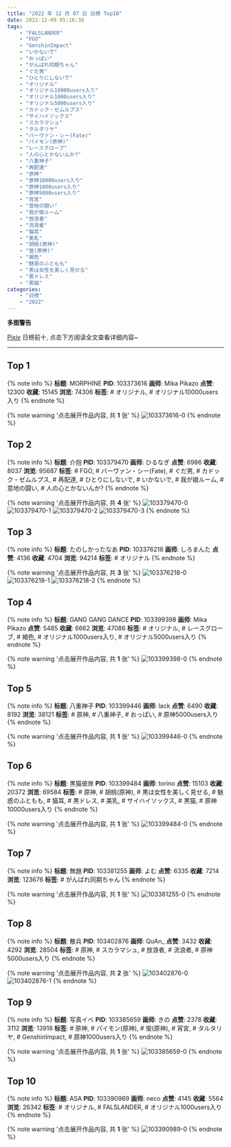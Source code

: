 ```yaml
---
title: "2022 年 12 月 07 日 日榜 Top10"
date: 2022-12-09 05:16:38
tags:
    - "FALSLANDER"
    - "FGO"
    - "GenshinImpact"
    - "いかないで"
    - "おっぱい"
    - "がんばれ同期ちゃん"
    - "ぐだ男"
    - "ひとりにしないで"
    - "オリジナル"
    - "オリジナル10000users入り"
    - "オリジナル1000users入り"
    - "オリジナル5000users入り"
    - "カドック・ゼムルプス"
    - "サイハイソックス"
    - "スカラマシュ"
    - "タルタリヤ"
    - "バーヴァン・シー(Fate)"
    - "パイモン(原神)"
    - "レースグローブ"
    - "人の心とかないんか?"
    - "八重神子"
    - "再配達"
    - "原神"
    - "原神10000users入り"
    - "原神1000users入り"
    - "原神5000users入り"
    - "宵宮"
    - "意地の闘い"
    - "我が娘ルーム"
    - "放浪者"
    - "流浪者"
    - "猫耳"
    - "美乳"
    - "胡桃(原神)"
    - "蛍(原神)"
    - "褐色"
    - "魅惑のふともも"
    - "黒は女性を美しく見せる"
    - "黒ドレス"
    - "黒猫"
categories:
    - "日榜"
    - "2022"
---
```


<i class="fa fa-triangle-exclamation"></i>**多图警告**<i class="fa fa-triangle-exclamation"></i>

[Pixiv](https://www.pixiv.net/) 日榜前十, 点击下方阅读全文查看详细内容~

<!-- more -->

---

## Top 1

{% note info %}
**标题**: MORPHINE
**PID**: 103373616 **画师**: Mika Pikazo
**点赞**: 12300 **收藏**: 15145 **浏览**: 74306
**标签**: # オリジナル, # オリジナル10000users入り
{% endnote %}

{% note warning '点击展开作品内容, 共 **1** 张' %}
![103373616-0](https://i.pixiv.re/img-original/img/2022/12/06/00/00/04/103373616_p0.png)
{% endnote %}

## Top 2

{% note info %}
**标题**: 介抱
**PID**: 103379470 **画师**: ひるなぎ
**点赞**: 6986 **收藏**: 8037 **浏览**: 95687
**标签**: # FGO, # バーヴァン・シー(Fate), # ぐだ男, # カドック・ゼムルプス, # 再配達, # ひとりにしないで, # いかないで, # 我が娘ルーム, # 意地の闘い, # 人の心とかないんか?
{% endnote %}

{% note warning '点击展开作品内容, 共 **4** 张' %}
![103379470-0](https://i.pixiv.re/img-original/img/2022/12/06/06/00/02/103379470_p0.jpg)
![103379470-1](https://i.pixiv.re/img-original/img/2022/12/06/06/00/02/103379470_p1.jpg)
![103379470-2](https://i.pixiv.re/img-original/img/2022/12/06/06/00/02/103379470_p2.jpg)
![103379470-3](https://i.pixiv.re/img-original/img/2022/12/06/06/00/02/103379470_p3.jpg)
{% endnote %}

## Top 3

{% note info %}
**标题**: たのしかったなあ
**PID**: 103376218 **画师**: しろまんた
**点赞**: 4136 **收藏**: 4704 **浏览**: 94214
**标签**: # オリジナル
{% endnote %}

{% note warning '点击展开作品内容, 共 **3** 张' %}
![103376218-0](https://i.pixiv.re/img-original/img/2022/12/06/01/29/59/103376218_p0.png)
![103376218-1](https://i.pixiv.re/img-original/img/2022/12/06/01/29/59/103376218_p1.png)
![103376218-2](https://i.pixiv.re/img-original/img/2022/12/06/01/29/59/103376218_p2.png)
{% endnote %}

## Top 4

{% note info %}
**标题**: GANG GANG DANCE
**PID**: 103399398 **画师**: Mika Pikazo
**点赞**: 5485 **收藏**: 6662 **浏览**: 47086
**标签**: # オリジナル, # レースグローブ, # 褐色, # オリジナル1000users入り, # オリジナル5000users入り
{% endnote %}

{% note warning '点击展开作品内容, 共 **1** 张' %}
![103399398-0](https://i.pixiv.re/img-original/img/2022/12/07/00/00/01/103399398_p0.png)
{% endnote %}

## Top 5

{% note info %}
**标题**: 八重神子
**PID**: 103399446 **画师**: lack
**点赞**: 6490 **收藏**: 8192 **浏览**: 38121
**标签**: # 原神, # 八重神子, # おっぱい, # 原神5000users入り
{% endnote %}

{% note warning '点击展开作品内容, 共 **1** 张' %}
![103399446-0](https://i.pixiv.re/img-original/img/2022/12/07/00/00/07/103399446_p0.png)
{% endnote %}

## Top 6

{% note info %}
**标题**: 黒猫彼岸
**PID**: 103399484 **画师**: torino
**点赞**: 15103 **收藏**: 20372 **浏览**: 69584
**标签**: # 原神, # 胡桃(原神), # 黒は女性を美しく見せる, # 魅惑のふともも, # 猫耳, # 黒ドレス, # 美乳, # サイハイソックス, # 黒猫, # 原神10000users入り
{% endnote %}

{% note warning '点击展开作品内容, 共 **1** 张' %}
![103399484-0](https://i.pixiv.re/img-original/img/2022/12/07/00/00/12/103399484_p0.jpg)
{% endnote %}

## Top 7

{% note info %}
**标题**: 無題
**PID**: 103381255 **画师**: よむ
**点赞**: 6335 **收藏**: 7214 **浏览**: 123676
**标签**: # がんばれ同期ちゃん
{% endnote %}

{% note warning '点击展开作品内容, 共 **1** 张' %}
![103381255-0](https://i.pixiv.re/img-original/img/2022/12/06/08/58/48/103381255_p0.png)
{% endnote %}

## Top 8

{% note info %}
**标题**: 散兵
**PID**: 103402876 **画师**: QuAn_
**点赞**: 3432 **收藏**: 4292 **浏览**: 28504
**标签**: # 原神, # スカラマシュ, # 放浪者, # 流浪者, # 原神5000users入り
{% endnote %}

{% note warning '点击展开作品内容, 共 **2** 张' %}
![103402876-0](https://i.pixiv.re/img-original/img/2022/12/07/02/07/07/103402876_p0.jpg)
![103402876-1](https://i.pixiv.re/img-original/img/2022/12/07/02/07/07/103402876_p1.jpg)
{% endnote %}

## Top 9

{% note info %}
**标题**: 写真イベ
**PID**: 103385659 **画师**: きの
**点赞**: 2378 **收藏**: 3112 **浏览**: 13918
**标签**: # 原神, # パイモン(原神), # 蛍(原神), # 宵宮, # タルタリヤ, # GenshinImpact, # 原神1000users入り
{% endnote %}

{% note warning '点击展开作品内容, 共 **1** 张' %}
![103385659-0](https://i.pixiv.re/img-original/img/2022/12/06/14/47/35/103385659_p0.jpg)
{% endnote %}

## Top 10

{% note info %}
**标题**: ASA
**PID**: 103390989 **画师**: neco
**点赞**: 4145 **收藏**: 5564 **浏览**: 26342
**标签**: # オリジナル, # FALSLANDER, # オリジナル1000users入り
{% endnote %}

{% note warning '点击展开作品内容, 共 **1** 张' %}
![103390989-0](https://i.pixiv.re/img-original/img/2022/12/06/19/15/39/103390989_p0.png)
{% endnote %}
